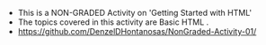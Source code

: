  - This is a NON-GRADED Activity on 'Getting Started with HTML'
 - The topics covered in this activity are Basic HTML .
 - https://github.com/DenzelDHontanosas/NonGraded-Activity-01/
